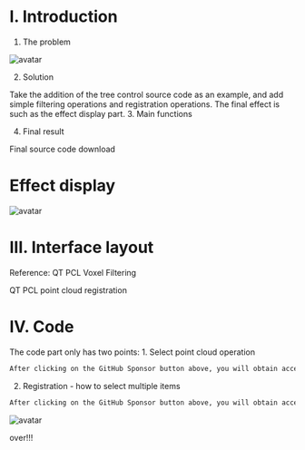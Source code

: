 #  I. Introduction 

 1. The problem 

![avatar]( f19fc9bd652c4c749a03acfbc2b97728.png) 

 2. Solution 

Take the addition of the tree control source code as an example, and add simple filtering operations and registration operations. The final effect is such as the effect display part. 3. Main functions 

 4. Final result 

Final source code download 

#  Effect display 

![avatar]( 459c038c0e25420aad040845b92d3d04.gif) 

#  III. Interface layout 

Reference: QT PCL Voxel Filtering 

QT PCL point cloud registration 

#  IV. Code 

The code part only has two points: 1. Select point cloud operation 

 ```python  
After clicking on the GitHub Sponsor button above, you will obtain access permissions to my private code repository ( https://github.com/slowlon/my_code_bar ) to view this blog code. By searching the code number of this blog, you can find the code you need, code number is: 2024020309573749485
 ```  
2. Registration - how to select multiple items 

 ```python  
After clicking on the GitHub Sponsor button above, you will obtain access permissions to my private code repository ( https://github.com/slowlon/my_code_bar ) to view this blog code. By searching the code number of this blog, you can find the code you need, code number is: 2024020309573749485
 ```  
![avatar]( 2b8199fe510448a0b6b03972aa182aaf.png) 

over!!! 

